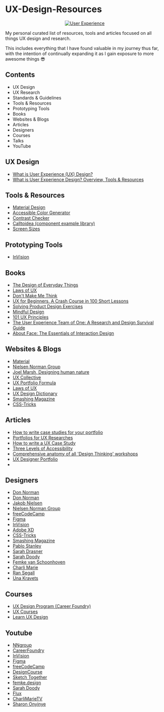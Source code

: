# UX-Design-Resources

<p align="center">
  <a href="https://www.rapidops.com/blog/user-experience-for-designing-enterprise-application/">
    <img src="https://www.rapidops.com/static/d587eab703a7938a81b645bae4989cf7/d8255/Importance-of-User-Experience1.jpg" alt="User Experience"/>
  </a>
</p>

My personal curated list of resources, tools and articles focused on all things UX design and research. 

This includes everything that I have found valuable in my journey thus far, with the intention of continually expanding it as I gain exposure to more awesome things 😎

## Contents

* UX Design
* UX Research
* Standards & Guidelines
* Tools & Resources
* Prototyping Tools
* Books
* Websites & Blogs
* Articles
* Designers
* Courses
* Talks
* YouTube


## UX Design

* [What is User Experience (UX) Design?](https://careerfoundry.com/en/blog/ux-design/what-is-user-experience-ux-design-everything-you-need-to-know-to-get-started/)
* [What is User Experience Design? Overview, Tools & Resources](https://www.smashingmagazine.com/2010/10/what-is-user-experience-design-overview-tools-and-resources/)

## Tools & Resources

* [Material Design](https://material.io/design)
* [Accessible Color Generator](https://learnui.design/tools/accessible-color-generator.html)
* [Contrast Checker](https://contrastchecker.com/)
* [Calltoidea (component example library)](https://www.calltoidea.com/)
* [Screen Sizes](https://screensiz.es/phone)

## Prototyping Tools

* [InVision](https://www.invisionapp.com/)

## Books

* [The Design of Everyday Things](https://www.nngroup.com/books/design-everyday-things-revised/)
* [Laws of UX](https://lawsofux.com/book/)
* [Don't Make Me Think](https://sensible.com/dont-make-me-think/)
* [UX for Beginners. A Crash Course in 100 Short Lessons](https://www.oreilly.com/library/view/ux-for-beginners/9781491912676/)
* [Solving Product Design Exercises](https://productdesigninterview.com/)
* [Mindful Design](https://mindfuldesign.xyz/)
* [101 UX Principles](https://www.oreilly.com/library/view/101-ux-principles/9781788837361/)
* [The User Experience Team of One: A Research and Design Survival Guide](https://www.goodreads.com/book/show/18177290-the-user-experience-team-of-one)
* [About Face: The Essentials of Interaction Design](https://www.wiley.com/en-au/About+Face%3A+The+Essentials+of+Interaction+Design%2C+4th+Edition-p-9781118766576)

## Websites & Blogs

* [Material](https://material.io/)
* [Nielsen Norman Group](https://www.nngroup.com/)
* [Joel Marsh, Designing human nature](https://www.joelmarsh.com/)
* [UX Collective](https://uxdesign.cc/)
* [UX Portfolio Formula](https://www.uxportfolioformula.com/)
* [Laws of UX](https://lawsofux.com/)
* [UX Design Dictionary](https://blog.pine.design/ux-design-dictionary/)
* [Smashing Magazine](https://www.smashingmagazine.com/)
* [CSS-Tricks](https://css-tricks.com/)

## Articles

* [How to write case studies for your portfolio](https://www.semplice.com/how-to-write-case-studies-for-your-portfolio)
* [Portfolios for UX Researches](https://www.nngroup.com/articles/ux-researcher-portfolio/)
* [How to write a UX Case Study](https://www.invisionapp.com/inside-design/how-to-write-a-ux-case-study/)
* [Three Levels of Accessibility](https://uxdesign.cc/the-three-levels-of-accessibility-cd1f8a70a883)
* [Comprehensive anatomy of all 'Design Thinking' workshops](https://uxdesign.cc/comprehensive-anatomy-of-all-ux-design-thinking-workshops-c416706cd3e2)
* [UX Designer Portfolio](https://blog.uxfol.io/ux-designer-portfolio/)
* 

## Designers

* [Don Norman](https://www.linkedin.com/in/donnorman/)
* [Don Norman](https://twitter.com/jnd1er)
* [Jakob Nielsen](https://www.linkedin.com/in/jakobnielsenphd/)
* [Nielsen Norman Group](https://twitter.com/NNgroup)
* [freeCodeCamp](https://twitter.com/freeCodeCamp)
* [Figma](https://twitter.com/figmadesign)
* [InVision](https://twitter.com/InVisionApp)
* [Adobe XD](https://twitter.com/AdobeXD)
* [CSS-Tricks](https://twitter.com/css)
* [Smashing Magazine](https://twitter.com/smashingmag)
* [Pablo Stanley](https://twitter.com/pablostanley)
* [Sarah Drasner](https://twitter.com/sarah_edo)
* [Sarah Doody](https://www.linkedin.com/in/sarahdoody/)
* [Femke van Schoonhoven](https://twitter.com/femkesvs)
* [Charli Marie](https://twitter.com/charliprangley)
* [Ran Segall](https://twitter.com/ransegall)
* [Una Kravets](https://twitter.com/Una)


## Courses 

* [UX Design Program (Career Foundry)](https://careerfoundry.com/en/courses/become-a-ux-designer/)
* [UX Courses](https://www.sarahdoody.com/ux-courses/)
* [Learn UX Design](https://learnui.design/courses/learn-ux-design.html)


## Youtube

* [NNgroup](https://www.youtube.com/channel/UC2oCugzU6W8-h95W7eBTUEg)
* [CareerFoundry](https://www.youtube.com/user/careerfoundry)
* [InVision](https://www.youtube.com/channel/UCndfHdRdEiGOyCOgxQ4W9YQ)
* [Figma](https://www.youtube.com/channel/UCQsVmhSa4X-G3lHlUtejzLA)
* [freeCodeCamp](https://www.youtube.com/channel/UC8butISFwT-Wl7EV0hUK0BQ)
* [DesignCourse](https://www.youtube.com/channel/UCVyRiMvfUNMA1UPlDPzG5Ow)
* [Sketch Together](https://www.youtube.com/channel/UCZHkx_OyRXHb1D3XTqOidRw)
* [femke.design](https://www.youtube.com/channel/UCWUGGwfTfJ0-2jUS3dZqOJA)
* [Sarah Doody](https://www.youtube.com/channel/UCxM6G42vmI752f60od3Gypw)
* [Flux](https://www.youtube.com/channel/UCN7dywl5wDxTu1RM3eJ_h9Q)
* [CharliMarieTV](https://www.youtube.com/channel/UCScRSwdX0t31gjk3MYXIuYQ)
* [Sharon Onyinye](https://www.youtube.com/channel/UCBgJ7yrU2sdhl4JWUNhnj2w)
